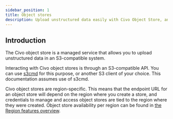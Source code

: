 ```yaml
---
sidebar_position: 1
title: Object stores
description: Upload unstructured data easily with Civo Object Store, an S3-compatible managed service. Use an S3 client to interact with region-specific object stores.
---
```


<head>
  <title>Data Management with Civo Object Stores | Civo Documentation</title>
</head>

## Introduction

The Civo object store is a managed service that allows you to upload unstructured data in an S3-compatible system.

Interacting with Civo object stores is through an S3-compatible API. You can use [s3cmd](https://github.com/s3tools/s3cmd) for this purpose, or another S3 client of your choice. This documentation assumes use of s3cmd.

Civo object stores are region-specific. This means that the endpoint URL for an object store will depend on the region where you create a store, and credentials to manage and access object stores are tied to the region where they were created. Object store availability per region can be found in [the Region features overview](../overview/regions.md#what-products-are-available-per-region).
